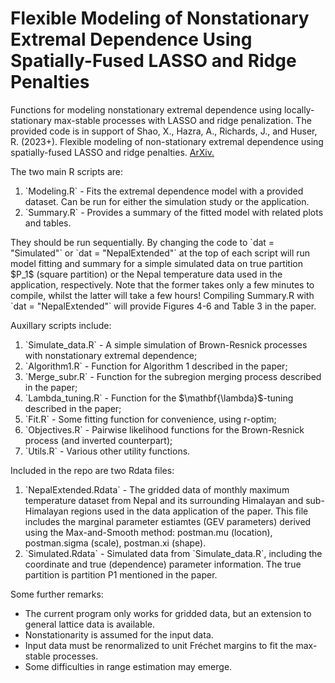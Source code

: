 # Flexible Modeling of Nonstationary Extremal Dependence Using Spatially-Fused LASSO and Ridge Penalties
Functions for modeling nonstationary extremal dependence using locally-stationary max-stable processes with LASSO and ridge penalization.
The provided code is in support of Shao, X., Hazra, A., Richards, J., and Huser, R. (2023+). Flexible modeling of non-stationary extremal dependence using spatially-fused LASSO and ridge penalties. <u><a href="https://arxiv.org/abs/2210.05792" download>ArXiv.</a></u>


The two main R scripts are:

<ol>
          <li> `Modeling.R` - Fits the extremal dependence model with a provided dataset. Can be run for either the simulation study or the application. </li>
          <li> `Summary.R` - Provides a summary of the fitted model with related plots and tables.  </li>
</ol>
They should be run sequentially. By changing the code to `dat = "Simulated"` or `dat = "NepalExtended"` at the top of each script will run model fitting and summary for a simple simulated data on true partition $P_1$ (square partition) or the Nepal temperature data used in the application, respectively. Note that the former takes only a few minutes to compile, whilst the latter will take a few hours! Compiling Summary.R with `dat = "NepalExtended"` will provide Figures 4-6 and Table 3 in the paper.


Auxillary scripts include:
<ol>
 <li>  `Simulate_data.R` - A simple simulation of Brown-Resnick processes with nonstationary extremal dependence;</li>
 <li>  `Algorithm1.R` - Function for Algorithm 1 described in the paper;</li>
 <li>  `Merge_subr.R` - Function for the subregion merging process described in the paper;</li>
 <li>  `Lambda_tuning.R` - Function for the $\mathbf{\lambda}$-tuning described in the paper;</li>
 <li> `Fit.R` - Some fitting function for convenience, using r-optim;</li>
 <li>  `Objectives.R` - Pairwise likelihood functions for the Brown-Resnick process (and inverted counterpart);</li>
 <li>  `Utils.R` - Various other utility functions.</li>
</ol>

Included in the repo are two Rdata files:
<ol>
 <li>  `NepalExtended.Rdata` - The gridded data of monthly maximum temperature dataset from Nepal and its surrounding Himalayan and sub-Himalayan regions used in the data application of the paper. This file includes the marginal parameter estiamtes (GEV parameters) derived using the Max-and-Smooth method: postman.mu (location), postman.sigma (scale), postman.xi (shape). </li>
 <li>  `Simulated.Rdata` - Simulated data from `Simulate_data.R`, including the coordinate and true (dependence) parameter information. The true partition is partition P1 mentioned in the paper. </li>
</ol>

Some further remarks:
<ul>
<li>  The current program only works for gridded data, but an extension to general lattice data is available.</li>
<li>  Nonstationarity is assumed for the input data.</li>
<li>  Input data must be renormalized to unit Fréchet margins to fit the max-stable processes.</li>
<li>  Some difficulties in range estimation may emerge.</li>
</ul> 

